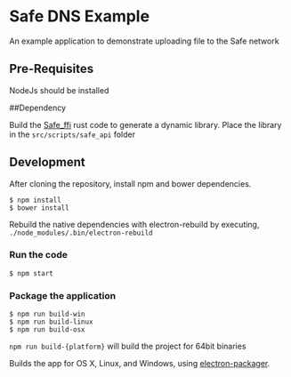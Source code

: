 # Safe DNS Example

An example application to demonstrate uploading file to the Safe network

## Pre-Requisites
  NodeJs should be installed

##Dependency

Build the [Safe_ffi](https://github.com/maidsafe/safe_ffi/) rust code to generate a dynamic library.
Place the library in the `src/scripts/safe_api` folder


## Development

After cloning the repository, install npm and bower dependencies.
```
$ npm install
$ bower install
```

Rebuild the native dependencies with electron-rebuild by executing, `./node_modules/.bin/electron-rebuild`

### Run the code

```
$ npm start
```

### Package the application

```
$ npm run build-win
$ npm run build-linux
$ npm run build-osx
```

`npm run build-{platform}` will build the project for 64bit binaries

Builds the app for OS X, Linux, and Windows, using [electron-packager](https://github.com/maxogden/electron-packager).
